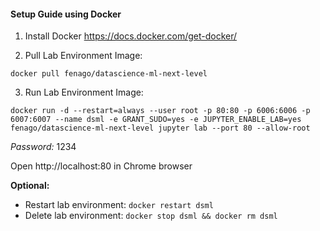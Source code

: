 #### Setup Guide using Docker

1. Install Docker https://docs.docker.com/get-docker/

2. Pull Lab Environment Image:

`docker pull fenago/datascience-ml-next-level`

3. Run Lab Environment Image:

`docker run -d --restart=always --user root -p 80:80 -p 6006:6006 -p 6007:6007 --name dsml -e GRANT_SUDO=yes -e JUPYTER_ENABLE_LAB=yes fenago/datascience-ml-next-level jupyter lab --port 80 --allow-root`

*Password:* 1234

Open http://localhost:80 in Chrome browser


**Optional:**

- Restart lab environment: `docker restart dsml`
- Delete lab environment: `docker stop dsml && docker rm dsml`
